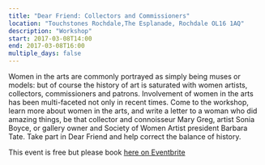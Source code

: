 ```yaml
---
title: "Dear Friend: Collectors and Commissioners"
location: "Touchstones Rochdale,The Esplanade, Rochdale OL16 1AQ"
description: "Workshop"
start: 2017-03-08T14:00
end: 2017-03-08T16:00
multiple_days: false
---
```

Women in the arts are commonly portrayed as simply being muses or models: but of course the history of art is saturated with women artists, collectors, commissioners and patrons. Involvement of women in the arts has been multi-faceted not only in recent times. Come to the workshop, learn more about women in the arts, and write a letter to a woman who did amazing things, be that collector and connoisseur Mary Greg, artist Sonia Boyce, or gallery owner and Society of Women Artist president Barbara Tate. Take part in Dear Friend and help correct the balance of history.

This event is free but please book [here on Eventbrite](https://dear-friend-collectors-and-commissioners.eventbrite.co.uk)